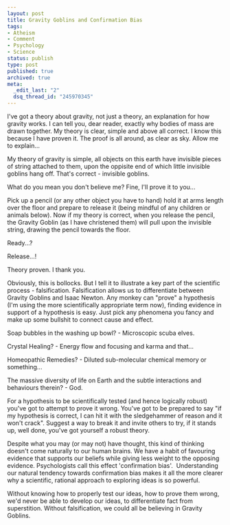 ```yaml
---
layout: post
title: Gravity Goblins and Confirmation Bias
tags:
- Atheism
- Comment
- Psychology
- Science
status: publish
type: post
published: true
archived: true
meta:
  _edit_last: "2"
  dsq_thread_id: "245970345"
---
```

I've got a theory about gravity, not just a theory, an explanation for how gravity works. I can tell you, dear reader, exactly why bodies of mass are drawn together. My theory is clear, simple and above all correct. I know this because I have proven it. The proof is all around, as clear as sky. Allow me to explain...<!--more-->

My theory of gravity is simple, all objects on this earth have invisible pieces of string attached to them, upon the oppisite end of which little invisible goblins hang off. That's correct - invisible goblins.

What do you mean you don't believe me? Fine, I'll prove it to you...

Pick up a pencil (or any other object you have to hand) hold it at arms length over the floor and prepare to release it (being mindful of any children or animals below). Now if my theory is correct, when you release the pencil, the Gravity Goblin (as I have christened them) will pull upon the invisible string, drawing the pencil towards the floor.

Ready...?

Release...!

Theory proven. I thank you.

Obviously, this is bollocks. But I tell it to illustrate a key part of the scientific process - falsification. Falsification allows us to differentiate between Gravity Goblins and Isaac Newton. Any monkey can "prove" a hypothesis (I'm using the more scientifically appropriate term now), finding evidence in support of a hypothesis is easy. Just pick any phenomena you fancy and make up some bullshit to connect cause and effect.

Soap bubbles in the washing up bowl? - Microscopic scuba elves.

Crystal Healing? - Energy flow and focusing and karma and that...

Homeopathic Remedies? - Diluted sub-molecular chemical memory or something...

The massive diversity of life on Earth and the subtle interactions and behaviours therein? - God.

For a hypothesis to be scientifically tested (and hence logically robust) you've got to attempt to prove it wrong. You've got to be prepared to say "if my hypothesis is correct, I can hit it with the sledgehammer of reason and it won't crack". Suggest a way to break it and invite others to try, if it stands up, well done, you've got yourself a robust theory.

Despite what you may (or may not) have thought, this kind of thinking doesn't come naturally to our human brains. We have a habit of favouring evidence that supports our beliefs while giving less weight to the opposing evidence. Psychologists call this effect 'confirmation bias'.  Understanding our natural tendency towards confirmation bias makes it all the more clearer why a scientific, rational approach to exploring ideas is so powerful.

Without knowing how to properly test our ideas, how to prove them wrong, we'd never be able to develop our ideas, to differentiate fact from superstition. Without falsification, we could all be believing in Gravity Goblins.
